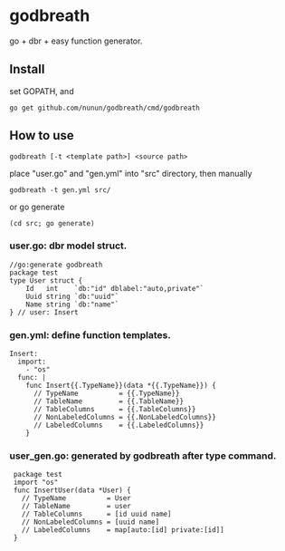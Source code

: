 # godbreath
go + dbr + easy function generator.

## Install

set GOPATH, and

    go get github.com/nunun/godbreath/cmd/godbreath

## How to use

    godbreath [-t <template path>] <source path>

place "user.go" and "gen.yml" into "src" directory, then manually

    godbreath -t gen.yml src/

or go generate

    (cd src; go generate)

### user.go: dbr model struct.

    //go:generate godbreath
    package test
    type User struct {
        Id   int    `db:"id" dblabel:"auto,private"`
        Uuid string `db:"uuid"`
        Name string `db:"name"`
    } // user: Insert

### gen.yml: define function templates.

    Insert:
      import:
        - "os"
      func: |
        func Insert{{.TypeName}}(data *{{.TypeName}}) {
          // TypeName          = {{.TypeName}}
          // TableName         = {{.TableName}}
          // TableColumns      = {{.TableColumns}}
          // NonLabeledColumns = {{.NonLabeledColumns}}
          // LabeledColumns    = {{.LabeledColumns}}
        }

### user\_gen.go: generated by godbreath after type command.

     package test
     import "os"
     func InsertUser(data *User) {
       // TypeName          = User
       // TableName         = user
       // TableColumns      = [id uuid name]
       // NonLabeledColumns = [uuid name]
       // LabeledColumns    = map[auto:[id] private:[id]]
     }

